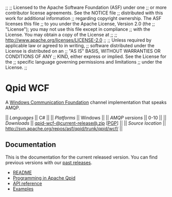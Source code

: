 ;;
;; Licensed to the Apache Software Foundation (ASF) under one
;; or more contributor license agreements.  See the NOTICE file
;; distributed with this work for additional information
;; regarding copyright ownership.  The ASF licenses this file
;; to you under the Apache License, Version 2.0 (the
;; "License"); you may not use this file except in compliance
;; with the License.  You may obtain a copy of the License at
;; 
;;   http://www.apache.org/licenses/LICENSE-2.0
;; 
;; Unless required by applicable law or agreed to in writing,
;; software distributed under the License is distributed on an
;; "AS IS" BASIS, WITHOUT WARRANTIES OR CONDITIONS OF ANY
;; KIND, either express or implied.  See the License for the
;; specific language governing permissions and limitations
;; under the License.
;;

# Qpid WCF

A [Windows Communication
Foundation](http://msdn.microsoft.com/en-us/library/ms731082.aspx)
channel implementation that speaks AMQP.

  || *Languages* || C# ||
  || *Platforms* || Windows ||
  || *AMQP versions* || 0-10 ||
  || *Downloads* || [qpid-wcf-@current-release@.zip](http://www.apache.org/dyn/closer.cgi/qpid/@current-release@/qpid-wcf-@current-release@.zip) \[[PGP](http://www.apache.org/dist/qpid/@current-release@/qpid-wcf-@current-release@.zip.asc)] ||
  || *Source location* ||  <http://svn.apache.org/repos/asf/qpid/trunk/qpid/wcf/> ||

## Documentation

This is the documentation for the current released version.  You can
find previous versions with our
[past releases](@site-url@/releases/index.html#past-releases).

 - [README](http://svn.apache.org/repos/asf/qpid/tags/@current-release@/qpid/wcf/ReadMe.txt)
 - [Programming in Apache Qpid](@current-release-url@/programming/book/index.html#QpidWCF)
 - [API reference](http://msdn.microsoft.com/en-us/library/vstudio/ms735119\(v=vs.90\).aspx)
 - [Examples](http://svn.apache.org/repos/asf/qpid/tags/@current-release@/qpid/wcf/samples)
